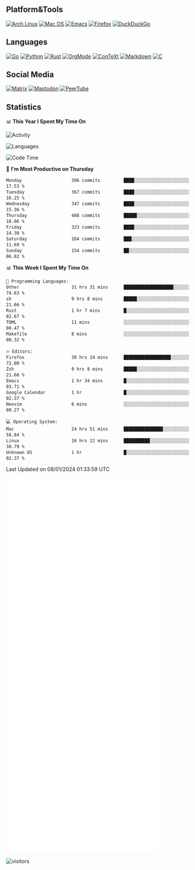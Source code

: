 ## Platform&Tools

[![Arch Linux](https://img.shields.io/badge/ArchLinux-1793D1?logo=arch-linux&logoColor=fff&style=flat-square)](https://archlinux.org/)
[![Mac OS](https://img.shields.io/badge/MacOS-000000?style=flat-square&logo=macos&logoColor=F0F0F0)](https://www.apple.com/macos/)
[![Emacs](https://img.shields.io/badge/Emacs-%237F5AB6.svg?&style=flat-square&logo=gnu-emacs&logoColor=white)](https://www.gnu.org/software/emacs/)
[![Firefox](https://img.shields.io/badge/Firefox-FF7139?style=flat-square&logo=Firefox-Browser&logoColor=white)](https://firefox.com/)
[![DuckDuckGo](https://img.shields.io/badge/DuckDuckGo-DE5833?style=flat-square&logo=DuckDuckGo&logoColor=white)](https://duckduckgo.com/)

## Languages

[![Go](https://img.shields.io/badge/Golang-%2300ADD8.svg?style=flat-square&logo=go&logoColor=white)](https://golang.org/)
[![Python](https://img.shields.io/badge/Python-3670A0?style=flat-square&logo=python&logoColor=ffdd54)](https://www.python.org/)
[![Rust](https://img.shields.io/badge/Rust-%23000000.svg?style=flat-square&logo=rust&logoColor=white)](https://www.rust-lang.org/)
[![OrgMode](https://img.shields.io/badge/OrgMode-%23000000.svg?style=flat-square&logo=org&logoColor=white)](https://orgmode.org/)
[![ConTeXt](https://img.shields.io/badge/ConTeXt-%23008080.svg?style=flat-square&logo=latex&logoColor=white)](https://contextgarden.net/)
[![Markdown](https://img.shields.io/badge/MarkDown-%23000000.svg?style=flat-square&logo=markdown&logoColor=white)](https://daringfireball.net/projects/markdown/)
[![C](https://img.shields.io/badge/C-%2300599C.svg?style=flat-square&logo=c&logoColor=white)](https://www.iso.org/standard/74528.html)

## Social Media
<!--[![Telegram](https://img.shields.io/badge/SteamedFish-2CA5E0?style=social&logo=telegram&logoColor=white)](https://t.me/SteamedFish)-->

[![Matrix](https://img.shields.io/badge/SteamedFish-2CA5E0?style=social&logo=matrix&logoColor=black)](https://matrix.to/#/@i:steamedfish.org)
[![Mastodon](https://img.shields.io/mastodon/follow/109596467238113271?domain=https%3A%2F%2Fmastodon.steamedfish.org%2F&style=social)](https://steamedfish.org/@SteamedFish)
[![PeerTube](https://img.shields.io/badge/PeerTube-23000000.svg?logo=peertube&style=social)](https://peertube.steamedfish.org/)

## Statistics


📊 **This Year I Spent My Time On** 

![Activity](https://wakatime.com/share/@SteamedFish/7529f30a-f1b7-40a4-8d09-e6d855cb7a13.png)

![Languages](https://wakatime.com/share/@SteamedFish/1c5e5366-0e9e-40d8-ac85-d630f61b69c6.svg)

<!--START_SECTION:waka-->
![Code Time](http://img.shields.io/badge/Code%20Time-3%2C411%20hrs%2041%20mins-blue)

📅 **I'm Most Productive on Thursday** 

```text
Monday                   396 commits         ████░░░░░░░░░░░░░░░░░░░░░   17.53 % 
Tuesday                  367 commits         ████░░░░░░░░░░░░░░░░░░░░░   16.25 % 
Wednesday                347 commits         ████░░░░░░░░░░░░░░░░░░░░░   15.36 % 
Thursday                 408 commits         █████░░░░░░░░░░░░░░░░░░░░   18.06 % 
Friday                   323 commits         ████░░░░░░░░░░░░░░░░░░░░░   14.30 % 
Saturday                 264 commits         ███░░░░░░░░░░░░░░░░░░░░░░   11.69 % 
Sunday                   154 commits         ██░░░░░░░░░░░░░░░░░░░░░░░   06.82 % 
```


📊 **This Week I Spent My Time On** 

```text
💬 Programming Languages: 
Other                    31 hrs 31 mins      ███████████████████░░░░░░   74.63 % 
sh                       9 hrs 8 mins        █████░░░░░░░░░░░░░░░░░░░░   21.66 % 
Rust                     1 hr 7 mins         █░░░░░░░░░░░░░░░░░░░░░░░░   02.67 % 
TOML                     11 mins             ░░░░░░░░░░░░░░░░░░░░░░░░░   00.47 % 
Makefile                 8 mins              ░░░░░░░░░░░░░░░░░░░░░░░░░   00.32 % 

🔥 Editors: 
Firefox                  30 hrs 24 mins      ██████████████████░░░░░░░   72.00 % 
Zsh                      9 hrs 8 mins        █████░░░░░░░░░░░░░░░░░░░░   21.66 % 
Emacs                    1 hr 34 mins        █░░░░░░░░░░░░░░░░░░░░░░░░   03.71 % 
Google Calendar          1 hr                █░░░░░░░░░░░░░░░░░░░░░░░░   02.37 % 
Neovim                   6 mins              ░░░░░░░░░░░░░░░░░░░░░░░░░   00.27 % 

💻 Operating System: 
Mac                      24 hrs 51 mins      ███████████████░░░░░░░░░░   58.84 % 
Linux                    16 hrs 22 mins      ██████████░░░░░░░░░░░░░░░   38.79 % 
Unknown OS               1 hr                █░░░░░░░░░░░░░░░░░░░░░░░░   02.37 % 
```


 Last Updated on 08/01/2024 01:33:59 UTC
<!--END_SECTION:waka-->


![Metrics](https://github.com/SteamedFish/SteamedFish/blob/master/github-metrics.svg)


![visitors](https://visitor-badge.laobi.icu/badge?page_id=SteamedFish.SteamedFish)
